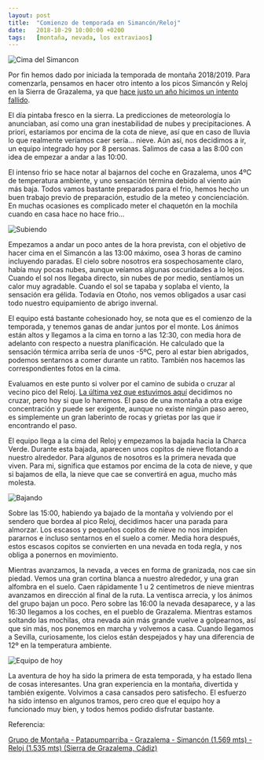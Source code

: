 ```yaml
---
layout: post
title:  "Comienzo de temporada en Simancón/Reloj"
date:   2018-10-29 10:00:00 +0200
tags:	[montaña, nevada, los extraviaos]
---
```


![Cima del Simancon][cima]

Por fin hemos dado por iniciada la temporada de montaña 2018/2019.
Para comenzarla, pensamos en hacer otro intento a los picos Simancón y Reloj en
la Sierra de Grazalema, ya que
[hace justo un año hicimos un intento fallido][intento].

<!--more-->

El día pintaba fresco en la sierra. La predicciones de meteorología lo
anunciaban, así como una gran inestabilidad de nubes y precipitaciones.
A priori, estaríamos por encima de la cota de nieve, así que en caso de lluvia
lo que realmente veríamos caer sería... nieve. Aún así, nos decidimos a ir, un
equipo integrado hoy por 8 personas. Salimos de casa a las 8:00 con idea de
empezar a andar a las 10:00.

El intenso frio se hace notar al bajarnos del coche en Grazalema, unos 4ºC de
temperatura ambiente, y uno sensación términa debido al viento aún más baja.
Todos vamos bastante preparados para el frio, hemos hecho un buen trabajo
previo de preparación, estudio de la meteo y concienciación. En muchas
ocasiones es complicado meter el chaquetón en la mochila cuando en casa hace
no hace frio...

![Subiendo][subida]

Empezamos a andar un poco antes de la hora prevista, con el objetivo de hacer
cima en el Simancón a las 13:00 máximo, osea 3 horas de camino incluyendo
paradas. El cielo sobre nosotros era sospechosamente claro, había muy pocas
nubes, aunque veíamos algunas oscuridades a lo lejos. Cuando el sol nos llegaba
directo, sin nubes de por medio, sentíamos un calor muy agradable. Cuando el
sol se tapaba y soplaba el viento, la sensación era gélida. Todavía en Otoño,
nos vemos obligados a usar casi todo nuestro equipamiento de abrigo invernal.

El equipo está bastante cohesionado hoy, se nota que es el comienzo de la
temporada, y tenemos ganas de andar juntos por el monte. Los ánimos están altos
y llegamos a la cima en torno a las 12:30, con media hora de adelanto con
respecto a nuestra planificación. He calculado que la sensación térmica arriba
sería de unos -5ºC, pero al estar bien abrigados, podemos sentarnos
a comer durante un ratito. También nos hacemos las correspondientes fotos en
la cima.

Evaluamos en este punto si volver por el camino de subida o cruzar al
vecino pico del Reloj. [La última vez que estuvimos aquí][anterior] decidimos
no cruzar, pero hoy si que lo haremos. El paso de una montaña a otra exige
concentración y puede ser exigente, aunque no existe ningún paso aereo,
es simplemente un gran laberinto de rocas y grietas por las que ir encontrando
el paso.

El equipo llega a la cima del Reloj y empezamos la bajada hacia la Charca
Verde. Durante esta bajada, aparecen unos copitos de nieve flotando a nuestro
alrededor. Para algunos de nosotros es la primera nevada que viven.
Para mi, significa que estamos por encima de la cota de nieve, y que si bajamos
de ella, la nieve que cae se convertirá en agua, mucho más molesta.

![Bajando][bajada]

Sobre las 15:00, habiendo ya bajado de la montaña y volviendo por el sendero
que bordea al pico Reloj, decidimos hacer una parada para almorzar. Los escasos
y pequeños copitos de nieve no nos impiden pararnos e incluso sentarnos en el
suelo a comer. Media hora después, estos escasos copitos se convierten en una
nevada en toda regla, y nos obliga a ponernos en movimiento.

Mientras avanzamos, la nevada, a veces en forma de granizada, nos cae sin
piedad. Vemos una gran cortina blanca a nuestro alrededor, y una gran alfombra
en el suelo. Caen rápidamente 1 u 2 centímetros de nieve mientras avanzamos en
dirección al final de la ruta. La ventisca arrecia, y los ánimos del grupo bajan
un poco. Pero sobre las 16:00 la nevada desaparece, y a las 16:30 llegamos a
los coches, en el pueblo de Grazalema. Mientras estamos soltando las mochilas,
otra nevada aún más grande vuelve a golpearnos, así que sin más, nos ponemos en
marcha y volvemos a casa. Cuando llegamos a Sevilla, curiosamente, los cielos
están despejados y hay una diferencia de 12º en la temperatura ambiente.

![Equipo de hoy][equipo]

La aventura de hoy ha sido la primera de esta temporada, y ha estado llena de
cosas interesantes. Una gran experiencia en la montaña, divertida y también
exigente. Volvimos a casa cansados pero satisfecho. El esfuerzo ha sido intenso
en algunos tramos, pero creo que el equipo hoy a funcionado muy bien, y todos
hemos podido disfrutar bastante.

Referencia:

[Grupo de Montaña - Patapumparriba - Grazalema - Simancón (1.569 mts) - Reloj (1.535 mts) (Sierra de Grazalema, Cádiz)][ref]


[intento]:		{{site.url}}/2017/10/21/intento-simancon.html
[anterior]:		{{site.url}}/2018/01/08/primera-nevada.html
[cima]:			{{site.url}}/assets/20181029-01-simancon-cima.png
[subida]:		{{site.url}}/assets/20181029-02-simancon-subida.png
[bajada]:		{{site.url}}/assets/20181029-03-simancon-bajada.png
[equipo]:		{{site.url}}/assets/20181029-04-simancon-equipo.png
[ref]:		http://gmpatapumparriba.blogspot.com.es/2015/03/grazalema-simancon-1569-mts-reloj-1535.html
